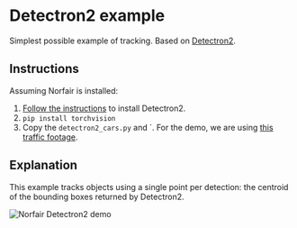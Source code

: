 # Detectron2 example

Simplest possible example of tracking. Based on [Detectron2](https://github.com/facebookresearch/detectron2).

## Instructions

Assuming Norfair is installed:

1. [Follow the instructions](https://detectron2.readthedocs.io/tutorials/install.html) to install Detectron2.
2. `pip install torchvision`
3. Copy the `detectron2_cars.py` and `. For the demo, we are using [this traffic footage](https://www.youtube.com/watch?v=aio9g9_xVio).

## Explanation

This example tracks objects using a single point per detection: the centroid of the bounding boxes returned by Detectron2.

![Norfair Detectron2 demo](../../docs/traffic.gif)
